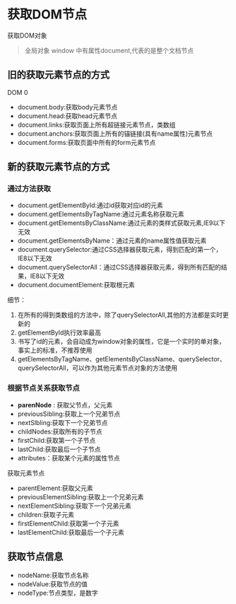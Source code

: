# 获取DOM节点

获取DOM对象

> 全局对象 window 中有属性document,代表的是整个文档节点

## 旧的获取元素节点的方式

DOM 0 

- document.body:获取body元素节点
- document.head:获取head元素节点
- document.links:获取页面上所有超链接元素节点，类数组
- document.anchors:获取页面上所有的锚链接(具有name属性)元素节点
- document.forms:获取页面中所有的form元素节点


## 新的获取元素节点的方式

### 通过方法获取

- document.getElementById:通过id获取对应id的元素
- document.getElementsByTagName:通过元素名称获取元素
- document.getElementsByClassName:通过元素的类样式获取元素,IE9以下无效
- document.getElementsByName：通过元素的name属性值获取元素
- document.querySelector:通过CSS选择器获取元素，得到匹配的第一个，IE8以下无效
- document.querySelectorAll：通过CSS选择器获取元素，得到所有匹配的结果，IE8以下无效
- document.documentElement:获取根元素

细节：

1. 在所有的得到类数组的方法中，除了querySelectorAll,其他的方法都是实时更新的
2. getElementById执行效率最高
3. 书写了id的元素，会自动成为window对象的属性，它是一个实时的单对象，事实上的标准，不推荐使用
4. getElementsByTagName、getElementsByClassName、querySelector、querySelectorAll，可以作为其他元素节点对象的方法使用


### 根据节点关系获取节点

- **parenNode** : 获取父节点，父元素 
- previousSibling:获取上一个兄弟节点
- nextSlbling:获取下一个兄弟节点
- childNodes:获取所有的子节点
- firstChild:获取第一个子节点
- lastChild:获取最后一个子节点
- attributes：获取某个元素的属性节点

获取元素节点

- parentElement:获取父元素
- previousElementSibling:获取上一个兄弟元素
- nextElementSibling:获取下一个兄弟元素
- children:获取子元素
- firstElementChild:获取第一个子元素
- lastElementChild:获取最后一个子元素


## 获取节点信息

- nodeName:获取节点名称
- nodeValue:获取节点的值
- nodeType:节点类型，是数字